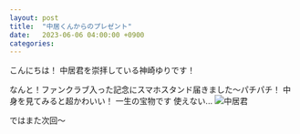 ```yaml
---
layout: post
title:  "中居くんからのプレゼント"
date:   2023-06-06 04:00:00 +0900
categories: 
---
```

こんにちは！
中居君を崇拝している神崎ゆりです！ 

なんと！ファンクラブ入った記念にスマホスタンド届きました～パチパチ！
中身を見てみると超かわいい！
一生の宝物です
使えない...
![中居君](/assets/images/IMG_20230602_162643.jpg)  

ではまた次回～
